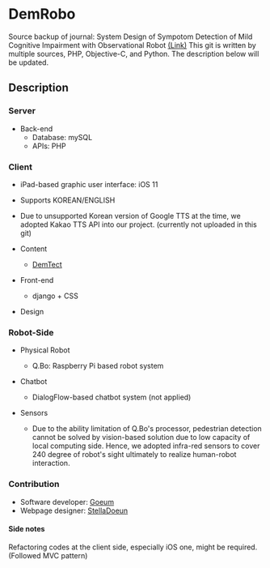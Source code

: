 # DemRobo
Source backup of journal: System Design of Sympotom Detection of Mild Cognitive Impairment with Observational Robot [(Link)](http://www.jatit.org/volumes/Vol97No18/8Vol97No18.pdf) This git is written by multiple sources, PHP, Objective-C, and Python. The description below will be updated. 
 
## Description
### Server 
* Back-end
  - Database: mySQL
  - APIs: PHP
  
### Client
* iPad-based graphic user interface: iOS 11
* Supports KOREAN/ENGLISH 
* Due to unsupported Korean version of Google TTS at the time, we adopted Kakao TTS API into our project. (currently not uploaded in this git)
* Content
  - [DemTect](https://doi.org/10.1002/gps.1042)
  
* Front-end
  - django + CSS
  
* Design

### Robot-Side
* Physical Robot
  - Q.Bo: Raspberry Pi based robot system
  
* Chatbot
  - DialogFlow-based chatbot system (not applied)
  
* Sensors
  - Due to the ability limitation of Q.Bo's processor, pedestrian detection cannot be solved by vision-based solution due to low capacity of local computing side. Hence, we adopted infra-red sensors to cover 240 degree of robot's sight ultimately to realize human-robot interaction. 
  
### Contribution
* Software developer: [Goeum](https://github.com/chagom)
* Webpage designer: [StellaDoeun](https://github.com/StellaDoeun)

#### Side notes
Refactoring codes at the client side, especially iOS one, might be required. (Followed MVC pattern)
